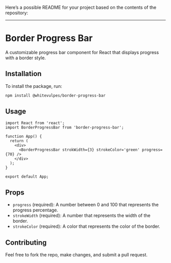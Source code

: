 Here’s a possible README for your project based on the contents of the repository:

---

# Border Progress Bar

A customizable progress bar component for React that displays progress with a border style.

## Installation

To install the package, run:

```bash
npm install @whitevulpes/border-progress-bar
```

## Usage

```tsx
import React from 'react';
import BorderProgressBar from 'border-progress-bar';

function App() {
  return (
    <div>
      <BorderProgressBar strokWidth={3} strokeColor='green' progress={70} />
    </div>
  );
}

export default App;
```

## Props

- `progress` (required): A number between 0 and 100 that represents the progress percentage.
- `strokeWidth` (required): A number that represents the width of the border.
- `strokeColor` (required): A color that represents the color of the border.
  

## Contributing

Feel free to fork the repo, make changes, and submit a pull request.
